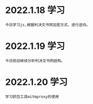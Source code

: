# 2022.1.18 学习
    今日学习js,根据判决文书网加密方式，进行逆向。

# 2022.1.19 学习
    今日依旧继续分析判决文书网结构。

# 2022.1.20 学习
    学习抓包工具mitmproxy的使用